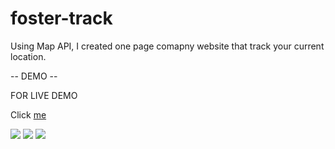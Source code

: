 # foster-track

Using Map API, I created one page comapny website that track your current location.

-- DEMO --

FOR LIVE DEMO

Click [me](https://dilnaz-kaur22.github.io/foster-track/)


![](https://img.shields.io/badge/HTML5-E34F26?style=for-the-badge&logo=html5&logoColor=white) ![](https://img.shields.io/badge/CSS3-1572B6?style=for-the-badge&logo=css3&logoColor=white) ![](https://img.shields.io/badge/JavaScript-F7DF1E?style=for-the-badge&logo=javascript&logoColor=black)
